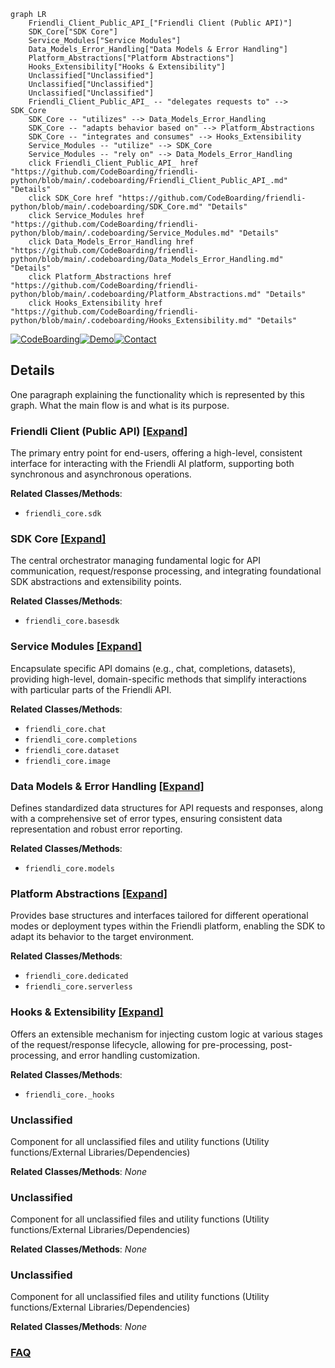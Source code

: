 ```mermaid
graph LR
    Friendli_Client_Public_API_["Friendli Client (Public API)"]
    SDK_Core["SDK Core"]
    Service_Modules["Service Modules"]
    Data_Models_Error_Handling["Data Models & Error Handling"]
    Platform_Abstractions["Platform Abstractions"]
    Hooks_Extensibility["Hooks & Extensibility"]
    Unclassified["Unclassified"]
    Unclassified["Unclassified"]
    Unclassified["Unclassified"]
    Friendli_Client_Public_API_ -- "delegates requests to" --> SDK_Core
    SDK_Core -- "utilizes" --> Data_Models_Error_Handling
    SDK_Core -- "adapts behavior based on" --> Platform_Abstractions
    SDK_Core -- "integrates and consumes" --> Hooks_Extensibility
    Service_Modules -- "utilize" --> SDK_Core
    Service_Modules -- "rely on" --> Data_Models_Error_Handling
    click Friendli_Client_Public_API_ href "https://github.com/CodeBoarding/friendli-python/blob/main/.codeboarding/Friendli_Client_Public_API_.md" "Details"
    click SDK_Core href "https://github.com/CodeBoarding/friendli-python/blob/main/.codeboarding/SDK_Core.md" "Details"
    click Service_Modules href "https://github.com/CodeBoarding/friendli-python/blob/main/.codeboarding/Service_Modules.md" "Details"
    click Data_Models_Error_Handling href "https://github.com/CodeBoarding/friendli-python/blob/main/.codeboarding/Data_Models_Error_Handling.md" "Details"
    click Platform_Abstractions href "https://github.com/CodeBoarding/friendli-python/blob/main/.codeboarding/Platform_Abstractions.md" "Details"
    click Hooks_Extensibility href "https://github.com/CodeBoarding/friendli-python/blob/main/.codeboarding/Hooks_Extensibility.md" "Details"
```

[![CodeBoarding](https://img.shields.io/badge/Generated%20by-CodeBoarding-9cf?style=flat-square)](https://github.com/CodeBoarding/CodeBoarding)[![Demo](https://img.shields.io/badge/Try%20our-Demo-blue?style=flat-square)](https://www.codeboarding.org/diagrams)[![Contact](https://img.shields.io/badge/Contact%20us%20-%20contact@codeboarding.org-lightgrey?style=flat-square)](mailto:contact@codeboarding.org)

## Details

One paragraph explaining the functionality which is represented by this graph. What the main flow is and what is its purpose.

### Friendli Client (Public API) [[Expand]](./Friendli_Client_Public_API_.md)
The primary entry point for end-users, offering a high-level, consistent interface for interacting with the Friendli AI platform, supporting both synchronous and asynchronous operations.


**Related Classes/Methods**:

- `friendli_core.sdk`


### SDK Core [[Expand]](./SDK_Core.md)
The central orchestrator managing fundamental logic for API communication, request/response processing, and integrating foundational SDK abstractions and extensibility points.


**Related Classes/Methods**:

- `friendli_core.basesdk`


### Service Modules [[Expand]](./Service_Modules.md)
Encapsulate specific API domains (e.g., chat, completions, datasets), providing high-level, domain-specific methods that simplify interactions with particular parts of the Friendli API.


**Related Classes/Methods**:

- `friendli_core.chat`
- `friendli_core.completions`
- `friendli_core.dataset`
- `friendli_core.image`


### Data Models & Error Handling [[Expand]](./Data_Models_Error_Handling.md)
Defines standardized data structures for API requests and responses, along with a comprehensive set of error types, ensuring consistent data representation and robust error reporting.


**Related Classes/Methods**:

- `friendli_core.models`


### Platform Abstractions [[Expand]](./Platform_Abstractions.md)
Provides base structures and interfaces tailored for different operational modes or deployment types within the Friendli platform, enabling the SDK to adapt its behavior to the target environment.


**Related Classes/Methods**:

- `friendli_core.dedicated`
- `friendli_core.serverless`


### Hooks & Extensibility [[Expand]](./Hooks_Extensibility.md)
Offers an extensible mechanism for injecting custom logic at various stages of the request/response lifecycle, allowing for pre-processing, post-processing, and error handling customization.


**Related Classes/Methods**:

- `friendli_core._hooks`


### Unclassified
Component for all unclassified files and utility functions (Utility functions/External Libraries/Dependencies)


**Related Classes/Methods**: _None_

### Unclassified
Component for all unclassified files and utility functions (Utility functions/External Libraries/Dependencies)


**Related Classes/Methods**: _None_

### Unclassified
Component for all unclassified files and utility functions (Utility functions/External Libraries/Dependencies)


**Related Classes/Methods**: _None_



### [FAQ](https://github.com/CodeBoarding/GeneratedOnBoardings/tree/main?tab=readme-ov-file#faq)
